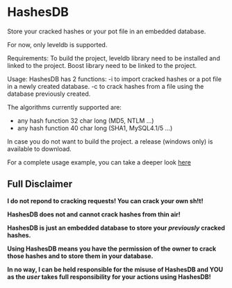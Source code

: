 # HashesDB
Store your cracked hashes or your pot file in an embedded database.

For now, only leveldb is supported.

Requirements:
To build the project, leveldb library need to be installed and linked to the project.
Boost library need to be linked to the project.

Usage:
HashesDB has 2 functions:
  -i to import cracked hashes or a pot file in a newly created database.
  -c to crack hashes from a file using the database previously created.
  
The algorithms currently supported are:
  - any hash function 32 char long (MD5, NTLM ...)
  - any hash function 40 char long (SHA1, MySQL4.1/5 ...)

In case you do not want to build the project. a release (windows only) is available to download.

For a complete usage example, you can take a deeper look [here](https://github.com/UnleashMe69/HashesDB/blob/master/example/ReadMe.md)

## Full Disclaimer
**I do not repond to cracking requests! You can crack your own sh!t!**

**HashesDB does not and cannot crack hashes from thin air!**

**HashesDB is just an embedded database to store your _previously_ cracked hashes.**

**Using HashesDB means you have the permission of the owner to crack those hashes and to store them in your database.**

**In no way, I can be held responsible for the misuse of HashesDB and YOU as the _user_ takes full responsibility for your actions using HashesDB!**
